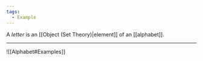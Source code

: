 ```yaml
---
tags:
  - Example
---
```

A _letter_ is an [[Object (Set Theory)|element]] of an [[alphabet]].

---

![[Alphabet#Examples]]
